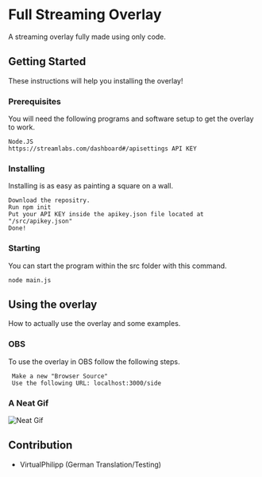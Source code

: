 # Full Streaming Overlay
A streaming overlay fully made using only code.


## Getting Started
These instructions will help you installing the overlay!

### Prerequisites
You will need the following programs and software setup to get the overlay to work.

```
Node.JS
https://streamlabs.com/dashboard#/apisettings API KEY
```

### Installing
Installing is as easy as painting a square on a wall.

```
Download the repositry.
Run npm init
Put your API KEY inside the apikey.json file located at "/src/apikey.json"
Done!
```

### Starting
You can start the program within the src folder with this command.
```
node main.js
```

## Using the overlay
How to actually use the overlay and some examples.

### OBS
To use the overlay in OBS follow the following steps.
```
 Make a new "Browser Source"
 Use the following URL: localhost:3000/side
```

### A Neat Gif
![Neat Gif](https://image.ibb.co/ikr7nH/iamdedis.gif)

## Contribution
* VirtualPhilipp (German Translation/Testing)
